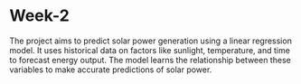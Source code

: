 # Week-2
The project aims to predict solar power generation using a linear regression model. It uses historical data on factors like sunlight, temperature, and time to forecast energy output. The model learns the relationship between these variables to make accurate predictions of solar power.
